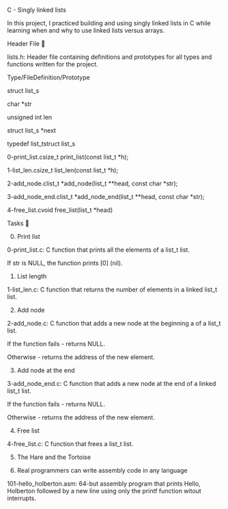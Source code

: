 C - Singly linked lists

In this project, I practiced building and using singly linked lists in C while learning when and why to use linked lists versus arrays.



Header File 📁

lists.h: Header file containing definitions and prototypes for all types and functions written for the project.

Type/FileDefinition/Prototype

struct list_s

char *str

unsigned int len

struct list_s *next

typedef list_tstruct list_s

0-print_list.csize_t print_list(const list_t *h);

1-list_len.csize_t list_len(const list_t *h);

2-add_node.clist_t *add_node(list_t **head, const char *str);

3-add_node_end.clist_t *add_node_end(list_t **head, const char *str);

4-free_list.cvoid free_list(list_t *head)

Tasks 📃

0. Print list



0-print_list.c: C function that prints all the elements of a list_t list.

If str is NULL, the function prints [0] (nil).

1. List length



1-list_len.c: C function that returns the number of elements in a linked list_t list.

2. Add node



2-add_node.c: C function that adds a new node at the beginning a of a list_t list.

If the function fails - returns NULL.

Otherwise - returns the address of the new element.

3. Add node at the end



3-add_node_end.c: C function that adds a new node at the end of a linked list_t list.

If the function fails - returns NULL.

Otherwise - returns the address of the new element.

4. Free list



4-free_list.c: C function that frees a list_t list.

5. The Hare and the Tortoise




6. Real programmers can write assembly code in any language



101-hello_holberton.asm: 64-but assembly program that prints Hello, Holberton followed by a new line using only the printf function witout interrupts.
